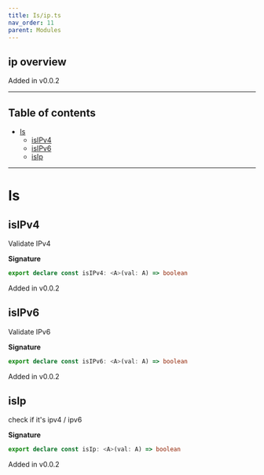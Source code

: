 ```yaml
---
title: Is/ip.ts
nav_order: 11
parent: Modules
---
```


## ip overview

Added in v0.0.2

---

<h2 class="text-delta">Table of contents</h2>

- [Is](#is)
  - [isIPv4](#isipv4)
  - [isIPv6](#isipv6)
  - [isIp](#isip)

---

# Is

## isIPv4

Validate IPv4

**Signature**

```ts
export declare const isIPv4: <A>(val: A) => boolean
```

Added in v0.0.2

## isIPv6

Validate IPv6

**Signature**

```ts
export declare const isIPv6: <A>(val: A) => boolean
```

Added in v0.0.2

## isIp

check if it's ipv4 / ipv6

**Signature**

```ts
export declare const isIp: <A>(val: A) => boolean
```

Added in v0.0.2
